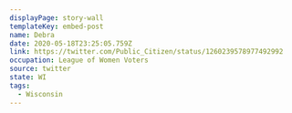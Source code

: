 ```yaml
---
displayPage: story-wall
templateKey: embed-post
name: Debra
date: 2020-05-18T23:25:05.759Z
link: https://twitter.com/Public_Citizen/status/1260239578977492992
occupation: League of Women Voters
source: twitter
state: WI
tags:
  - Wisconsin
---
```

